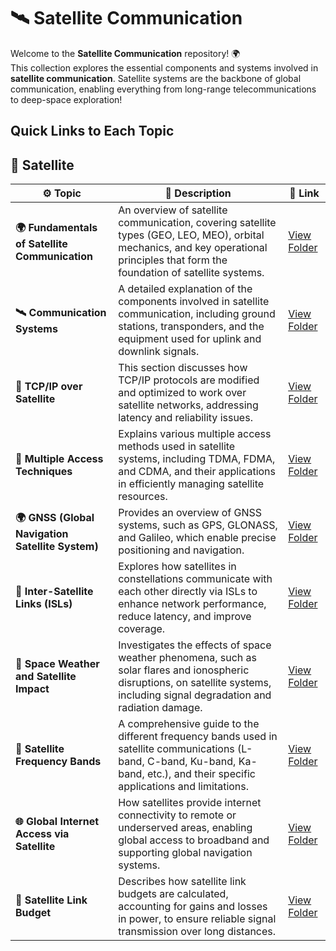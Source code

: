 # 🛰️ **Satellite Communication**

Welcome to the **Satellite Communication** repository! 🌍  
This collection explores the essential components and systems involved in **satellite communication**. Satellite systems are the backbone of global communication, enabling everything from long-range telecommunications to deep-space exploration!

## Quick Links to Each Topic

## 🚀 Satellite 

| ⚙️ Topic                             | 📜 Description                                                                                                          | 🔗 Link                                               |
|--------------------------------------|--------------------------------------------------------------------------------------------------------------------------|------------------------------------------------------|
| **🌍 Fundamentals of Satellite Communication** | An overview of satellite communication, covering satellite types (GEO, LEO, MEO), orbital mechanics, and key operational principles that form the foundation of satellite systems. | [View Folder](./Overview)        |
| **🛰️ Communication Systems**        | A detailed explanation of the components involved in satellite communication, including ground stations, transponders, and the equipment used for uplink and downlink signals. | [View Folder](./Ground_Segment)                       |
| **💬 TCP/IP over Satellite**         | This section discusses how TCP/IP protocols are modified and optimized to work over satellite networks, addressing latency and reliability issues. | [View Folder](./TCP_IP_Over_Satellite)               |
| **📡 Multiple Access Techniques**    | Explains various multiple access methods used in satellite systems, including TDMA, FDMA, and CDMA, and their applications in efficiently managing satellite resources. | [View Folder](./Multiple_Access_Techniques)          |
| **🌍 GNSS (Global Navigation Satellite System)** | Provides an overview of GNSS systems, such as GPS, GLONASS, and Galileo, which enable precise positioning and navigation. | [View Folder](./GNSS_Overview)                       |
| **🔗 Inter-Satellite Links (ISLs)** | Explores how satellites in constellations communicate with each other directly via ISLs to enhance network performance, reduce latency, and improve coverage. | [View Folder](./Inter_Satellite_Links)               |
| **🌌 Space Weather and Satellite Impact** | Investigates the effects of space weather phenomena, such as solar flares and ionospheric disruptions, on satellite systems, including signal degradation and radiation damage. | [View Folder](./Space_Weather)         |
| **📡 Satellite Frequency Bands**     | A comprehensive guide to the different frequency bands used in satellite communications (L-band, C-band, Ku-band, Ka-band, etc.), and their specific applications and limitations. | [View Folder](./Frequency_Bands)                     |
| **🌐 Global Internet Access via Satellite** | How satellites provide internet connectivity to remote or underserved areas, enabling global access to broadband and supporting global navigation systems. | [View Folder](./Global_Internet_Access)              |
| **📡 Satellite Link Budget**         | Describes how satellite link budgets are calculated, accounting for gains and losses in power, to ensure reliable signal transmission over long distances. | [View Folder](./Satellite_Link_Budget)               |
